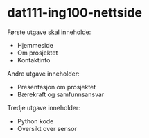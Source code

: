 # dat111-ing100-nettside
Første utgave skal inneholde:
- Hjemmeside
- Om prosjektet
- Kontaktinfo

Andre utgave inneholder:
- Presentasjon om prosjektet
- Bærekraft og samfunnsansvar

Tredje utgave inneholder:
- Python kode
- Oversikt over sensor

